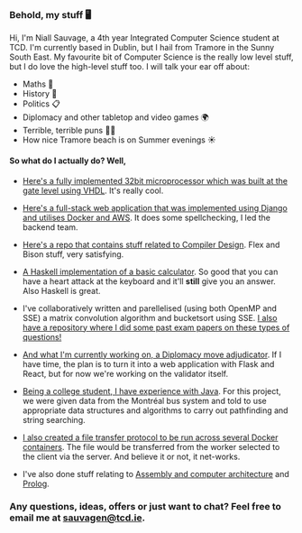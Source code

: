 ### Behold, my stuff 🖥️

Hi, I'm Niall Sauvage, a 4th year Integrated Computer Science student at TCD. I'm currently based in Dublin, but I hail from Tramore in the Sunny South East. My favourite bit of Computer Science is the really low level stuff, but I do love the high-level stuff too.
I will talk your ear off about:

- Maths 📐
- History 📘
- Politics 📋
- Diplomacy and other tabletop and video games 🌍
- Terrible, terrible puns 🤦‍♂️
- How nice Tramore beach is on Summer evenings ☀️

#### So what do I actually do? Well,
- [Here's a fully implemented 32bit microprocessor which was built at the gate level using VHDL](https://github.com/ni-sauvage/CS22022). It's really cool.

- [Here's a full-stack web application that was implemented using Django and utilises Docker and AWS](https://github.com/MaxCunningham19/legal_spellcheck). It does some spellchecking, I led the backend team.

- [Here's a repo that contains stuff related to Compiler Design](https://github.com/ni-sauvage/CS33071). Flex and Bison stuff, very satisfying.

- [A Haskell implementation of a basic calculator](https://github.com/alexandersep/CSU33012-SWENG-ASS1). So good that you can have a heart attack at the keyboard and it'll **still** give you an answer. Also Haskell is great.

- I've collaboratively written and parellelised (using both OpenMP and SSE) a matrix convolution algorithm and bucketsort using SSE. [I also have a repository where I did some past exam papers on these types of questions!](https://github.com/ni-sauvage/CS33014/tree/master)

- [And what I'm currently working on, a Diplomacy move adjudicator](https://github.com/ni-sauvage/diplomac). If I have time, the plan is to turn it into a web application with Flask and React, but for now we're working on the validator itself.

- [Being a college student, I have experience with Java](https://github.com/ni-sauvage/Algs-Final-Project). For this project, we were given data from the Montréal bus system and told to use appropriate data structures and algorithms to carry out pathfinding and string searching.

- [I also created a file transfer protocol to be run across several Docker containers](https://github.com/ni-sauvage/Networks-Assign-1). The file would be transferred from the worker selected to the client via the server. And believe it or not, it net-works.
  
- I've also done stuff relating to [Assembly and computer architecture](https://github.com/ni-sauvage/CS34021) and [Prolog](https://github.com/ni-sauvage/CS34011).

### Any questions, ideas, offers or just want to chat? Feel free to email me at [sauvagen@tcd.ie](mailto:sauvagen@tcd.ie).
